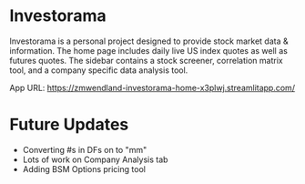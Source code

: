 # Investorama
Investorama is a personal project designed to provide stock market data & information. The home page includes daily live US index quotes as well as futures quotes. The sidebar contains a stock screener, correlation matrix tool, and a company specific data analysis tool.

App URL: https://zmwendland-investorama-home-x3plwj.streamlitapp.com/

# Future Updates
- Converting #s in DFs on to "mm"
- Lots of work on Company Analysis tab
- Adding BSM Options pricing tool 
